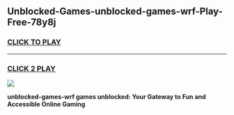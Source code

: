 
## Unblocked-Games-unblocked-games-wrf-Play-Free-78y8j
<h3>
<a href="https://premium76.site?title=unblocked-games-wrf&ref=10A">CLICK TO PLAY</a></h3>
<hr>

<h3>
<a href="https://premium76.site?title=unblocked-games-wrf&ref=10A">CLICK 2 PLAY</a>
  
</h3>

<a href="https://premium76.site?title=unblocked-games-wrf&ref=10A"><img src="https://clearcache.store/games.png"></a>


**unblocked-games-wrf games unblocked: Your Gateway to Fun and Accessible Online Gaming**
